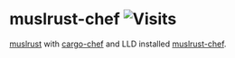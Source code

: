 # muslrust-chef ![Visits](https://nkvnu62257.execute-api.ap-south-1.amazonaws.com/production?repo=muslrust-chef)

[muslrust](https://github.com/clux/muslrust) with [cargo-chef](https://github.com/LukeMathWalker/cargo-chef) and LLD installed [muslrust-chef](https://hub.docker.com/r/t348575/muslrust-chef).